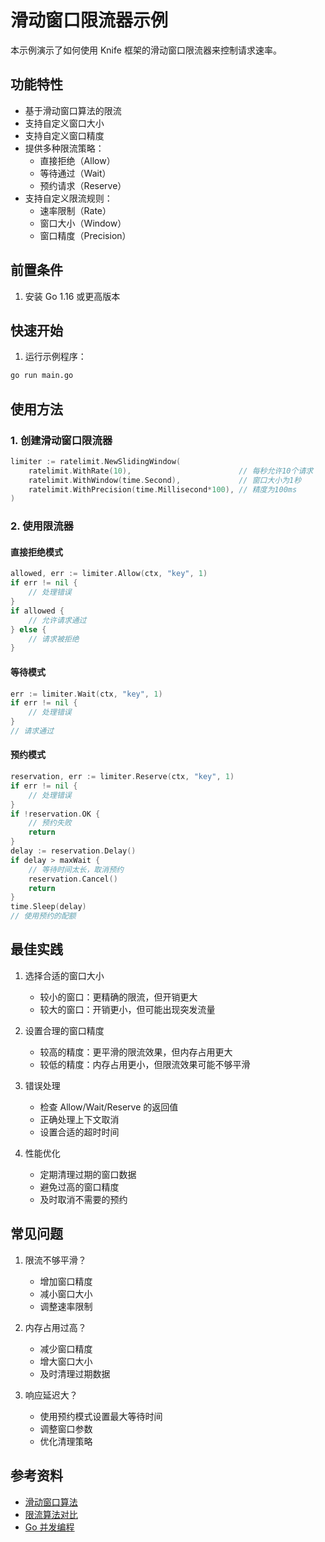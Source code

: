 # 滑动窗口限流器示例

本示例演示了如何使用 Knife 框架的滑动窗口限流器来控制请求速率。

## 功能特性

- 基于滑动窗口算法的限流
- 支持自定义窗口大小
- 支持自定义窗口精度
- 提供多种限流策略：
  - 直接拒绝（Allow）
  - 等待通过（Wait）
  - 预约请求（Reserve）
- 支持自定义限流规则：
  - 速率限制（Rate）
  - 窗口大小（Window）
  - 窗口精度（Precision）

## 前置条件

1. 安装 Go 1.16 或更高版本

## 快速开始

1. 运行示例程序：
```bash
go run main.go
```

## 使用方法

### 1. 创建滑动窗口限流器

```go
limiter := ratelimit.NewSlidingWindow(
    ratelimit.WithRate(10),                        // 每秒允许10个请求
    ratelimit.WithWindow(time.Second),             // 窗口大小为1秒
    ratelimit.WithPrecision(time.Millisecond*100), // 精度为100ms
)
```

### 2. 使用限流器

#### 直接拒绝模式
```go
allowed, err := limiter.Allow(ctx, "key", 1)
if err != nil {
    // 处理错误
}
if allowed {
    // 允许请求通过
} else {
    // 请求被拒绝
}
```

#### 等待模式
```go
err := limiter.Wait(ctx, "key", 1)
if err != nil {
    // 处理错误
}
// 请求通过
```

#### 预约模式
```go
reservation, err := limiter.Reserve(ctx, "key", 1)
if err != nil {
    // 处理错误
}
if !reservation.OK {
    // 预约失败
    return
}
delay := reservation.Delay()
if delay > maxWait {
    // 等待时间太长，取消预约
    reservation.Cancel()
    return
}
time.Sleep(delay)
// 使用预约的配额
```

## 最佳实践

1. 选择合适的窗口大小
   - 较小的窗口：更精确的限流，但开销更大
   - 较大的窗口：开销更小，但可能出现突发流量

2. 设置合理的窗口精度
   - 较高的精度：更平滑的限流效果，但内存占用更大
   - 较低的精度：内存占用更小，但限流效果可能不够平滑

3. 错误处理
   - 检查 Allow/Wait/Reserve 的返回值
   - 正确处理上下文取消
   - 设置合适的超时时间

4. 性能优化
   - 定期清理过期的窗口数据
   - 避免过高的窗口精度
   - 及时取消不需要的预约

## 常见问题

1. 限流不够平滑？
   - 增加窗口精度
   - 减小窗口大小
   - 调整速率限制

2. 内存占用过高？
   - 减少窗口精度
   - 增大窗口大小
   - 及时清理过期数据

3. 响应延迟大？
   - 使用预约模式设置最大等待时间
   - 调整窗口参数
   - 优化清理策略

## 参考资料

- [滑动窗口算法](https://en.wikipedia.org/wiki/Sliding_window_protocol)
- [限流算法对比](https://konghq.com/blog/how-to-design-a-scalable-rate-limiting-algorithm)
- [Go 并发编程](https://golang.org/doc/effective_go#concurrency) 